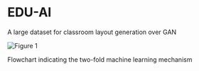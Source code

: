 # EDU-AI
A large dataset for classroom layout generation over GAN

![Figure 1](https://user-images.githubusercontent.com/22752273/185615525-c8f04367-d202-4c41-8e81-ec3a487a7d48.jpg)


Flowchart indicating the two-fold machine learning mechanism
